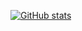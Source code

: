 [![GitHub stats](https://github-readme-stats.vercel.app/api?username=vaporwavy&show_icons=true&hide_title=ture&include_all_commits=ture&hide_border=ture&bg_color=0e1116&text_color=c9d1d9)](https://github.com/anuraghazra/github-readme-stats)
